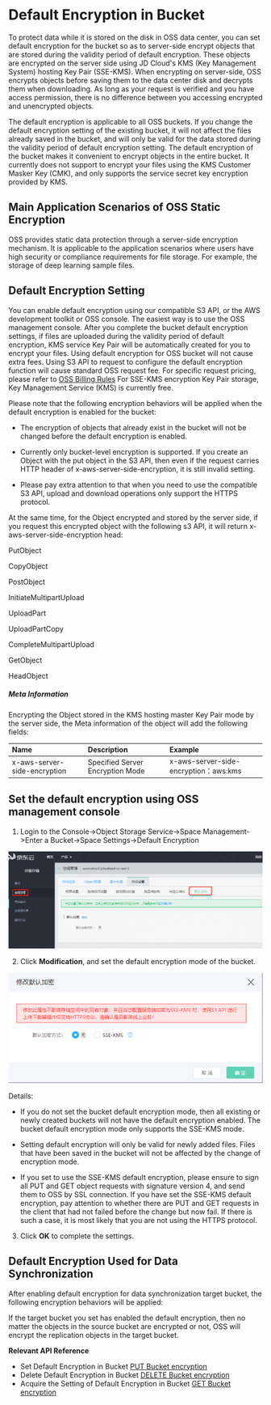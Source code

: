 # Default Encryption in Bucket

To protect data while it is stored on the disk in OSS data center, you can set default encryption for the bucket so as to server-side encrypt objects that are stored during the validity period of default encryption. These objects are encrypted on the server side using JD Cloud's KMS (Key Management System) hosting Key Pair (SSE-KMS). When encrypting on server-side, OSS encrypts objects before saving them to the data center disk and decrypts them when downloading. As long as your request is verified and you have access permission, there is no difference between you accessing encrypted and unencrypted objects.

The default encryption is applicable to all OSS buckets. If you change the default encryption setting of the existing bucket, it will not affect the files already saved in the bucket, and will only be valid for the data stored during the validity period of default encryption setting. The default encryption of the bucket makes it convenient to encrypt objects in the entire bucket. It currently does not support to encrypt your files using the KMS Customer Masker Key (CMK), and only supports the service secret key encryption provided by KMS.


## Main Application Scenarios of OSS Static Encryption 

OSS provides static data protection through a server-side encryption mechanism. It is applicable to the application scenarios where users have high security or compliance requirements for file storage. For example, the storage of deep learning sample files.

## Default Encryption Setting

You can enable default encryption using our compatible S3 API, or the AWS development toolkit or OSS console. The easiest way is to use the OSS management console. After you complete the bucket default encryption settings, if files are uploaded during the validity period of default encryption, KMS service Key Pair will be automatically created for you to encrypt your files. Using default encryption for OSS bucket will not cause extra fees. Using S3 API to request to configure the default encryption function will cause standard OSS request fee. For specific request pricing, please refer to [OSS Billing Rules](https://docs.jdcloud.com/en/object-storage-service/billing-rules) For SSE-KMS encryption Key Pair storage, Key Management Service (KMS) is currently free.

Please note that the following encryption behaviors will be applied when the default encryption is enabled for the bucket:

 *  The encryption of objects that already exist in the bucket will not be changed before the default encryption is enabled.
 
 *  Currently only bucket-level encryption is supported. If you create an Object with the put object in the S3 API, then even if the request carries HTTP header of x-aws-server-side-encryption, it is still invalid setting.
 
 *  Please pay extra attention to that when you need to use the compatible S3 API, upload and download operations only support the HTTPS protocol.
 
At the same time, for the Object encrypted and stored by the server side, if you request this encrypted object with the following s3 API, it will return x-aws-server-side-encryption head:

PutObject

CopyObject

PostObject

InitiateMultipartUpload

UploadPart

UploadPartCopy

CompleteMultipartUpload

GetObject

HeadObject

##### Meta Information
Encrypting the Object stored in the KMS hosting master Key Pair mode by the server side, the Meta information of the object will add the following fields:

|Name|Description|Example|
|:-|:-|:-|
|x-aws-server-side-encryption|Specified Server Encryption Mode|x-aws-server-side-encryption：aws:kms|

##  Set the default encryption using OSS management console

1. Login to the Console->Object Storage Service->Space Management->Enter a Bucket->Space Settings->Default Encryption

![存储空间默认加密](../../../../../image/Object-Storage-Service/OSS-96.png)

2. Click **Modification**, and set the default encryption mode of the bucket.

![存储空间默认加密](../../../../../image/Object-Storage-Service/OSS-95.png)

Details:

   - If you do not set the bucket default encryption mode, then all existing or newly created buckets will not have the default encryption enabled. The bucket default encryption mode only supports the SSE-KMS mode.

   - Setting default encryption will only be valid for newly added files. Files that have been saved in the bucket will not be affected by the change of encryption mode.

   - If you set to use the SSE-KMS default encryption, please ensure to sign all PUT and GET object requests with signature version 4, and
   send them to OSS by SSL connection. If you have set the SSE-KMS default encryption, pay attention to whether there are PUT and GET requests in the client that had not failed before the change but now fail. If there is such
   a case, it is most likely that you are not using the HTTPS protocol.

3. Click **OK** to complete the settings.

## Default Encryption Used for Data Synchronization
After enabling default encryption for data synchronization target bucket, the following encryption behaviors will be applied:

If the target bucket you set has enabled the default encryption, then no matter the objects in the source bucket are encrypted or not, OSS will encrypt the replication objects in the target bucket.

**Relevant API Reference**

-  Set Default Encryption in Bucket  [PUT Bucket encryption](https://docs.jdcloud.com/en/object-storage-service/put-bucket-encryption-2)
-  Delete Default Encryption in Bucket  [DELETE Bucket encryption](https://docs.jdcloud.com/en/object-storage-service/delete-bucket-encryption-2)
-  Acquire the Setting of Default Encryption in Bucket  [GET Bucket encryption](https://docs.jdcloud.com/en/object-storage-service/get-bucket-encryption-2)
